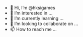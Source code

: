 - 👋 Hi, I’m @hksigames
- 👀 I’m interested in ...
- 🌱 I’m currently learning ...
- 💞️ I’m looking to collaborate on ...
- 📫 How to reach me ...

<!---
hksigames/hksigames is a ✨ special ✨ repository because its `README.md` (this file) appears on your GitHub profile.
You can click the Preview link to take a look at your changes.
--->
